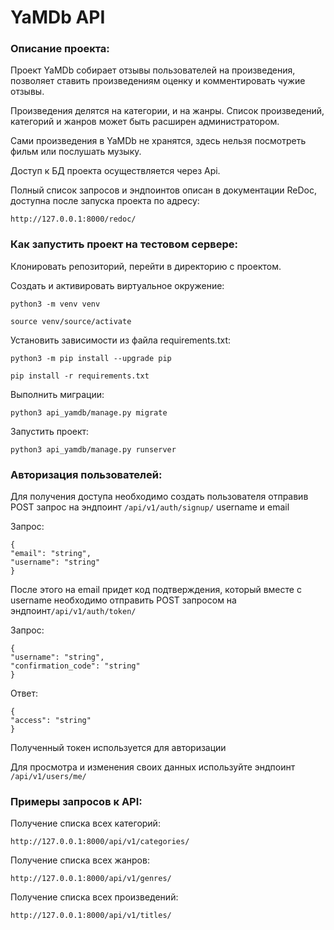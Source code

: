 # YaMDb API

### Описание проекта:

Проект YaMDb собирает отзывы пользователей на произведения, позволяет ставить произведениям оценку и комментировать чужие отзывы.

Произведения делятся на категории, и на жанры. Список произведений, категорий и жанров может быть расширен администратором.

Сами произведения в YaMDb не хранятся, здесь нельзя посмотреть фильм или послушать музыку.

Доступ к БД проекта осуществляется через Api.

Полный список запросов и эндпоинтов описан в документации ReDoc, доступна после запуска проекта по адресу:
```
http://127.0.0.1:8000/redoc/
```

### Как запустить проект на тестовом сервере:
Клонировать репозиторий, перейти в директорию с проектом.

Cоздать и активировать виртуальное окружение:

```
python3 -m venv venv
```

```
source venv/source/activate
```

Установить зависимости из файла requirements.txt:

```
python3 -m pip install --upgrade pip
```

```
pip install -r requirements.txt
```

Выполнить миграции:

```
python3 api_yamdb/manage.py migrate
```

Запустить проект:

```
python3 api_yamdb/manage.py runserver
```

### Авторизация пользователей:
Для получения доступа необходимо создать пользователя отправив POST запрос на эндпоинт ```/api/v1/auth/signup/``` username и email

Запрос:
```
{
"email": "string",
"username": "string"
}
```
После этого на email придет код подтверждения, который вместе с username необходимо отправить POST запросом на эндпоинт```/api/v1/auth/token/```

Запрос:
```
{
"username": "string",
"confirmation_code": "string"
}
```
Ответ:
```
{
"access": "string"
}
```
Полученный токен используется для авторизации

Для просмотра и изменения своих данных используйте эндпоинт ```/api/v1/users/me/```

### Примеры запросов к API:

Получение списка всех категорий:

```
http://127.0.0.1:8000/api/v1/categories/
```
Получение списка всех жанров:

```
http://127.0.0.1:8000/api/v1/genres/
```

Получение списка всех произведений:

```
http://127.0.0.1:8000/api/v1/titles/
```